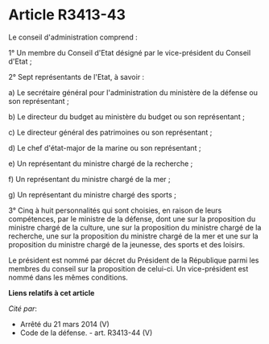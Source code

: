 # Article R3413-43

Le conseil d'administration comprend : 

1° Un membre du Conseil d'Etat désigné par le vice-président du Conseil d'Etat ; 

2° Sept représentants de l'Etat, à savoir : 

a) Le secrétaire général pour l'administration du ministère de la défense ou son représentant ; 

b) Le directeur du budget au ministère du budget ou son représentant ; 

c) Le directeur général des patrimoines ou son représentant ; 

d) Le chef d'état-major de la marine ou son représentant ; 

e) Un représentant du ministre chargé de la recherche ; 

f) Un représentant du ministre chargé de la mer ; 

g) Un représentant du ministre chargé des sports ; 

3° Cinq à huit personnalités qui sont choisies, en raison de leurs compétences, par le ministre de la défense, dont une sur
la proposition du ministre chargé de la culture, une sur la proposition du ministre chargé de la recherche, une sur la
proposition du ministre chargé de la mer et une sur la proposition du ministre chargé de la jeunesse, des sports et des
loisirs. 

Le président est nommé par décret du Président de la République parmi les membres du conseil sur la proposition de celui-ci.
Un vice-président est nommé dans les mêmes conditions.

**Liens relatifs à cet article**

_Cité par_:

  - Arrêté du 21 mars 2014 (V)
  - Code de la défense. - art. R3413-44 (V)
